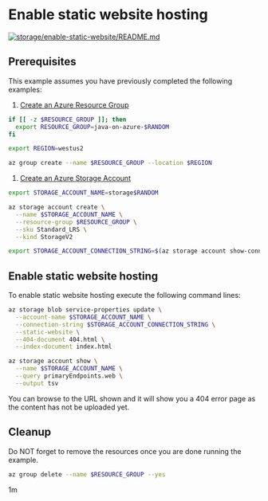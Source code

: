 
# Enable static website hosting

[![storage/enable-static-website/README.md](https://github.com/Azure-Samples/java-on-azure-examples/actions/workflows/storage_enable-static-website_README_md.yml/badge.svg)](https://github.com/Azure-Samples/java-on-azure-examples/actions/workflows/storage_enable-static-website_README_md.yml)

## Prerequisites

This example assumes you have previously completed the following examples:

1. [Create an Azure Resource Group](../../group/create/)

<!-- MARKDOWN-AUTO-DOCS:START (CODE:src=../../setup-env.sh) -->
<!-- The below code snippet is automatically added from ../../setup-env.sh -->
```sh
if [[ -z $RESOURCE_GROUP ]]; then
  export RESOURCE_GROUP=java-on-azure-$RANDOM
fi

export REGION=westus2
```
<!-- MARKDOWN-AUTO-DOCS:END -->

<!-- MARKDOWN-AUTO-DOCS:START (CODE:src=../../core-group/group-create/group-create.sh) -->
<!-- The below code snippet is automatically added from ../../core-group/group-create/group-create.sh -->
```sh
az group create --name $RESOURCE_GROUP --location $REGION
```
<!-- MARKDOWN-AUTO-DOCS:END -->

1. [Create an Azure Storage Account](../create/)

<!-- MARKDOWN-AUTO-DOCS:START (CODE:src=../../storage-storage/storage-create/storage-create.sh) -->
<!-- The below code snippet is automatically added from ../../storage-storage/storage-create/storage-create.sh -->
```sh
export STORAGE_ACCOUNT_NAME=storage$RANDOM

az storage account create \
  --name $STORAGE_ACCOUNT_NAME \
  --resource-group $RESOURCE_GROUP \
  --sku Standard_LRS \
  --kind StorageV2

export STORAGE_ACCOUNT_CONNECTION_STRING=$(az storage account show-connection-string --resource-group $RESOURCE_GROUP --name $STORAGE_ACCOUNT_NAME --output tsv)
```
<!-- MARKDOWN-AUTO-DOCS:END -->

## Enable static website hosting

To enable static website hosting execute the following command lines:

<!-- MARKDOWN-AUTO-DOCS:START (CODE:src=../../storage-storage/storage-enable-static-website/storage-enable-static-website.sh) -->
<!-- The below code snippet is automatically added from ../../storage-storage/storage-enable-static-website/storage-enable-static-website.sh -->
```sh
az storage blob service-properties update \
  --account-name $STORAGE_ACCOUNT_NAME \
  --connection-string $STORAGE_ACCOUNT_CONNECTION_STRING \
  --static-website \
  --404-document 404.html \
  --index-document index.html

az storage account show \
  --name $STORAGE_ACCOUNT_NAME \
  --query primaryEndpoints.web \
  --output tsv
```
<!-- MARKDOWN-AUTO-DOCS:END -->

You can browse to the URL shown and it will show you a 404 error page as the
content has not be uploaded yet.

## Cleanup

Do NOT forget to remove the resources once you are done running the example.

<!-- MARKDOWN-AUTO-DOCS:START (CODE:src=../../core-group/group-delete/group-delete.sh) -->
<!-- The below code snippet is automatically added from ../../core-group/group-delete/group-delete.sh -->
```sh
az group delete --name $RESOURCE_GROUP --yes
```
<!-- MARKDOWN-AUTO-DOCS:END -->

1m
